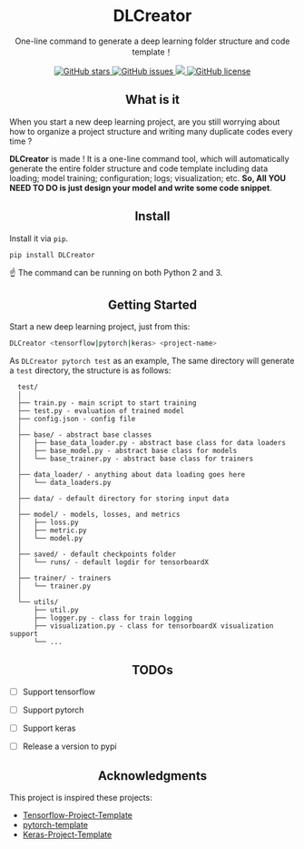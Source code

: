 <h1 align="center">DLCreator</h1>
<p align="center">One-line command to generate a deep learning folder structure and code template！</p>

<p align="center">
  <a href="https://github.com/nghuyong/DLCreator/stargazers">
    <img src="https://img.shields.io/github/stars/nghuyong/DLCreator.svg?colorA=orange&colorB=orange&logo=github"
         alt="GitHub stars">
  </a>
  <a href="https://github.com/nghuyong/DLCreator/issues">
        <img src="https://img.shields.io/github/issues/nghuyong/DLCreator.svg"
             alt="GitHub issues">
  </a>
  <a href="https://github.com/nghuyong/DLCreator/">
        <img src="https://img.shields.io/github/last-commit/nghuyong/DLCreator.svg">
  </a>
  <a href="https://github.com/nghuyong/DLCreator/blob/master/LICENSE">
        <img src="https://img.shields.io/github/license/nghuyong/DLCreator.svg"
             alt="GitHub license">
  </a>
</p>


<h2 align="center">What is it</h2>
When you start a new deep learning project, are you still worrying about how to organize a project structure and writing many duplicate codes every time ?

**DLCreator** is made ! It is a one-line command tool, which will automatically generate the entire folder structure and code template including data loading; model training; configuration; logs; visualization; etc.
**So, All YOU NEED TO DO is just design your model and write some code snippet**.

<h2 align="center">Install</h2>

Install it via `pip`.

```bash
pip install DLCreator
```

:point_up: The command can be running on both Python 2 and 3.


<h2 align="center">Getting Started</h2>
Start a new deep learning project, just from this:

```bash
DLCreator <tensorflow|pytorch|keras> <project-name>
```

As `DLCreator pytorch test` as an example, The same directory will generate a `test` directory, the structure is as follows:
```
  test/
  │
  ├── train.py - main script to start training
  ├── test.py - evaluation of trained model
  ├── config.json - config file
  │
  ├── base/ - abstract base classes
  │   ├── base_data_loader.py - abstract base class for data loaders
  │   ├── base_model.py - abstract base class for models
  │   └── base_trainer.py - abstract base class for trainers
  │
  ├── data_loader/ - anything about data loading goes here
  │   └── data_loaders.py
  │
  ├── data/ - default directory for storing input data
  │
  ├── model/ - models, losses, and metrics
  │   ├── loss.py
  │   ├── metric.py
  │   └── model.py
  │
  ├── saved/ - default checkpoints folder
  │   └── runs/ - default logdir for tensorboardX
  │
  ├── trainer/ - trainers
  │   └── trainer.py
  │
  └── utils/
      ├── util.py
      ├── logger.py - class for train logging
      ├── visualization.py - class for tensorboardX visualization support
      └── ...
  ```


<h2 align="center">TODOs</h2>

- [ ] Support tensorflow
- [ ] Support pytorch
- [ ] Support keras
- [ ] Release a version to pypi


<h2 align="center">Acknowledgments</h2>
This project is inspired these projects:

- [Tensorflow-Project-Template](https://github.com/MrGemy95/Tensorflow-Project-Template)
- [pytorch-template](https://github.com/victoresque/pytorch-template)
- [Keras-Project-Template](https://github.com/Ahmkel/Keras-Project-Template)



